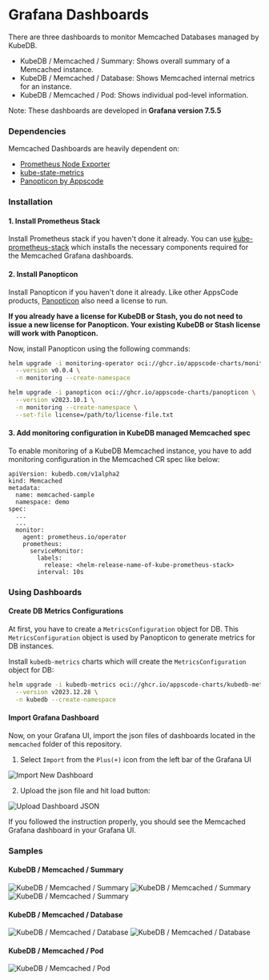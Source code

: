 # Grafana Dashboards

There are three dashboards to monitor Memcached Databases managed by KubeDB.

- KubeDB / Memcached / Summary: Shows overall summary of a Memcached instance.
- KubeDB / Memcached / Database: Shows Memcached internal metrics for an instance.
- KubeDB / Memcached / Pod: Shows individual pod-level information.

Note: These dashboards are developed in **Grafana version 7.5.5**

### Dependencies

Memcached Dashboards are heavily dependent on:

- [Prometheus Node Exporter](https://github.com/prometheus/node_exporter)
- [kube-state-metrics](https://github.com/kubernetes/kube-state-metrics)
- [Panopticon by Appscode](https://byte.builders/blog/post/introducing-panopticon/)


### Installation

#### 1. Install Prometheus Stack

Install Prometheus stack if you haven't done it already. You can use [kube-prometheus-stack](https://artifacthub.io/packages/helm/prometheus-community/kube-prometheus-stack) which installs the necessary components required for the Memcached Grafana dashboards.

#### 2. Install Panopticon

Install Panopticon if you haven't done it already. Like other AppsCode products, [Panopticon](https://byte.builders/blog/post/introducing-panopticon/) also need a license to run.

**If you already have a license for KubeDB or Stash, you do not need to issue a new license for Panopticon. Your existing KubeDB or Stash license will work with Panopticon.**

Now, install Panopticon using the following commands:

```bash
helm upgrade -i monitoring-operator oci://ghcr.io/appscode-charts/monitoring-operator \
  --version v0.0.4 \
  -n monitoring --create-namespace

helm upgrade -i panopticon oci://ghcr.io/appscode-charts/panopticon \
  --version v2023.10.1 \
  -n monitoring --create-namespace \
  --set-file license=/path/to/license-file.txt
```

#### 3. Add monitoring configuration in KubeDB managed Memcached spec

To enable monitoring of a KubeDB Memcached instance, you have to add monitoring configuration in the Memcached CR spec like below:

```
apiVersion: kubedb.com/v1alpha2
kind: Memcached
metadata:
  name: memcached-sample
  namespace: demo
spec:
  ...
  ...
  monitor:
    agent: prometheus.io/operator
    prometheus:
      serviceMonitor:
        labels:
          release: <helm-release-name-of-kube-prometheus-stack>
        interval: 10s
```

### Using Dashboards

#### Create DB Metrics Configurations

At first, you have to create a `MetricsConfiguration` object for DB. This `MetricsConfiguration` object is used by Panopticon to generate metrics for DB instances.

Install `kubedb-metrics` charts which will create the `MetricsConfiguration` object for DB:

```bash
helm upgrade -i kubedb-metrics oci://ghcr.io/appscode-charts/kubedb-metrics \
  --version v2023.12.28 \
  -n kubedb --create-namespace
```

#### Import Grafana Dashboard

Now, on your Grafana UI, import the json files of dashboards located in the `memcached` folder of this repository.


1. Select `Import` from the `Plus(+)` icon from the left bar of the Grafana UI

![Import New Dashboard](/memcached/images/import_dashboard_1.png)

2. Upload the json file and hit load button:

![Upload Dashboard JSON](/memcached/images/import_dashboard_2.png)


If you followed the instruction properly, you should see the Memcached Grafana dashboard in your Grafana UI.

### Samples

####  KubeDB / Memcached / Summary

![KubeDB / Memcached / Summary](/memcached/images/memcached-summary-1.png)
![KubeDB / Memcached / Summary](/memcached/images/memcached-summary-2.png)
![KubeDB / Memcached / Summary](/memcached/images/memcached-summary-3.png)

#### KubeDB / Memcached / Database

![KubeDB / Memcached / Database](/memcached/images/memcached-database-1.png)
![KubeDB / Memcached / Database](/memcached/images/memcached-database-2.png)

#### KubeDB / Memcached / Pod

![KubeDB / Memcached / Pod](/memcached/images/memcached-pod.png)

